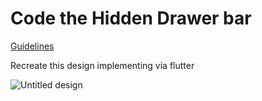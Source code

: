 # Code the Hidden Drawer bar

 [Guidelines](https://github.com/Dezenix/native-frontend-flutter/blob/main/Guidelines.md)
  
Recreate this design implementing via flutter

![Untitled design](https://user-images.githubusercontent.com/54928117/143766729-e2791226-e0a0-4a8c-bd37-4b88c9026de7.png)


